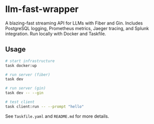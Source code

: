 # llm-fast-wrapper

A blazing-fast streaming API for LLMs with Fiber and Gin. Includes PostgreSQL logging,
Prometheus metrics, Jaeger tracing, and Splunk integration. Run locally with Docker and
Taskfile.

## Usage

```bash
# start infrastructure
task docker:up

# run server (fiber)
task dev

# run server (gin)
task dev -- --gin

# test client
task client:run -- --prompt "hello"
```

See `Taskfile.yaml` and `README.md` for more details.
